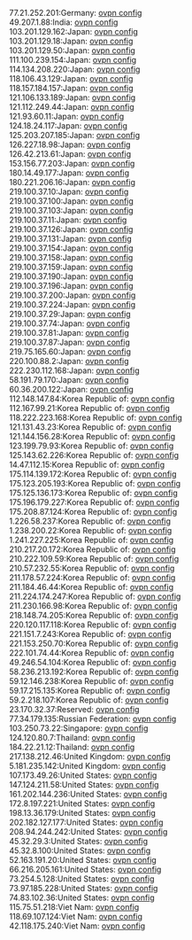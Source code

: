 77.21.252.201:Germany: [ovpn config](vpn/77_21_252_201.ovpn)  
49.207.1.88:India: [ovpn config](vpn/49_207_1_88.ovpn)  
103.201.129.162:Japan: [ovpn config](vpn/103_201_129_162.ovpn)  
103.201.129.18:Japan: [ovpn config](vpn/103_201_129_18.ovpn)  
103.201.129.50:Japan: [ovpn config](vpn/103_201_129_50.ovpn)  
111.100.239.154:Japan: [ovpn config](vpn/111_100_239_154.ovpn)  
114.134.208.220:Japan: [ovpn config](vpn/114_134_208_220.ovpn)  
118.106.43.129:Japan: [ovpn config](vpn/118_106_43_129.ovpn)  
118.157.184.157:Japan: [ovpn config](vpn/118_157_184_157.ovpn)  
121.106.133.189:Japan: [ovpn config](vpn/121_106_133_189.ovpn)  
121.112.249.44:Japan: [ovpn config](vpn/121_112_249_44.ovpn)  
121.93.60.11:Japan: [ovpn config](vpn/121_93_60_11.ovpn)  
124.18.24.117:Japan: [ovpn config](vpn/124_18_24_117.ovpn)  
125.203.207.185:Japan: [ovpn config](vpn/125_203_207_185.ovpn)  
126.227.18.98:Japan: [ovpn config](vpn/126_227_18_98.ovpn)  
126.42.213.61:Japan: [ovpn config](vpn/126_42_213_61.ovpn)  
153.156.77.203:Japan: [ovpn config](vpn/153_156_77_203.ovpn)  
180.14.49.177:Japan: [ovpn config](vpn/180_14_49_177.ovpn)  
180.221.206.16:Japan: [ovpn config](vpn/180_221_206_16.ovpn)  
219.100.37.10:Japan: [ovpn config](vpn/219_100_37_10.ovpn)  
219.100.37.100:Japan: [ovpn config](vpn/219_100_37_100.ovpn)  
219.100.37.103:Japan: [ovpn config](vpn/219_100_37_103.ovpn)  
219.100.37.11:Japan: [ovpn config](vpn/219_100_37_11.ovpn)  
219.100.37.126:Japan: [ovpn config](vpn/219_100_37_126.ovpn)  
219.100.37.131:Japan: [ovpn config](vpn/219_100_37_131.ovpn)  
219.100.37.154:Japan: [ovpn config](vpn/219_100_37_154.ovpn)  
219.100.37.158:Japan: [ovpn config](vpn/219_100_37_158.ovpn)  
219.100.37.159:Japan: [ovpn config](vpn/219_100_37_159.ovpn)  
219.100.37.190:Japan: [ovpn config](vpn/219_100_37_190.ovpn)  
219.100.37.196:Japan: [ovpn config](vpn/219_100_37_196.ovpn)  
219.100.37.200:Japan: [ovpn config](vpn/219_100_37_200.ovpn)  
219.100.37.224:Japan: [ovpn config](vpn/219_100_37_224.ovpn)  
219.100.37.29:Japan: [ovpn config](vpn/219_100_37_29.ovpn)  
219.100.37.74:Japan: [ovpn config](vpn/219_100_37_74.ovpn)  
219.100.37.81:Japan: [ovpn config](vpn/219_100_37_81.ovpn)  
219.100.37.87:Japan: [ovpn config](vpn/219_100_37_87.ovpn)  
219.75.165.60:Japan: [ovpn config](vpn/219_75_165_60.ovpn)  
220.100.88.2:Japan: [ovpn config](vpn/220_100_88_2.ovpn)  
222.230.112.168:Japan: [ovpn config](vpn/222_230_112_168.ovpn)  
58.191.79.170:Japan: [ovpn config](vpn/58_191_79_170.ovpn)  
60.36.200.122:Japan: [ovpn config](vpn/60_36_200_122.ovpn)  
112.148.147.84:Korea Republic of: [ovpn config](vpn/112_148_147_84.ovpn)  
112.167.99.21:Korea Republic of: [ovpn config](vpn/112_167_99_21.ovpn)  
118.222.223.168:Korea Republic of: [ovpn config](vpn/118_222_223_168.ovpn)  
121.131.43.23:Korea Republic of: [ovpn config](vpn/121_131_43_23.ovpn)  
121.144.156.28:Korea Republic of: [ovpn config](vpn/121_144_156_28.ovpn)  
123.199.79.93:Korea Republic of: [ovpn config](vpn/123_199_79_93.ovpn)  
125.143.62.226:Korea Republic of: [ovpn config](vpn/125_143_62_226.ovpn)  
14.47.112.15:Korea Republic of: [ovpn config](vpn/14_47_112_15.ovpn)  
175.114.139.172:Korea Republic of: [ovpn config](vpn/175_114_139_172.ovpn)  
175.123.205.193:Korea Republic of: [ovpn config](vpn/175_123_205_193.ovpn)  
175.125.136.173:Korea Republic of: [ovpn config](vpn/175_125_136_173.ovpn)  
175.196.179.227:Korea Republic of: [ovpn config](vpn/175_196_179_227.ovpn)  
175.208.87.124:Korea Republic of: [ovpn config](vpn/175_208_87_124.ovpn)  
1.226.58.237:Korea Republic of: [ovpn config](vpn/1_226_58_237.ovpn)  
1.238.200.22:Korea Republic of: [ovpn config](vpn/1_238_200_22.ovpn)  
1.241.227.225:Korea Republic of: [ovpn config](vpn/1_241_227_225.ovpn)  
210.217.20.172:Korea Republic of: [ovpn config](vpn/210_217_20_172.ovpn)  
210.222.109.59:Korea Republic of: [ovpn config](vpn/210_222_109_59.ovpn)  
210.57.232.55:Korea Republic of: [ovpn config](vpn/210_57_232_55.ovpn)  
211.178.57.224:Korea Republic of: [ovpn config](vpn/211_178_57_224.ovpn)  
211.184.46.44:Korea Republic of: [ovpn config](vpn/211_184_46_44.ovpn)  
211.224.174.247:Korea Republic of: [ovpn config](vpn/211_224_174_247.ovpn)  
211.230.166.98:Korea Republic of: [ovpn config](vpn/211_230_166_98.ovpn)  
218.148.74.205:Korea Republic of: [ovpn config](vpn/218_148_74_205.ovpn)  
220.120.117.118:Korea Republic of: [ovpn config](vpn/220_120_117_118.ovpn)  
221.151.7.243:Korea Republic of: [ovpn config](vpn/221_151_7_243.ovpn)  
221.153.250.70:Korea Republic of: [ovpn config](vpn/221_153_250_70.ovpn)  
222.101.74.44:Korea Republic of: [ovpn config](vpn/222_101_74_44.ovpn)  
49.246.54.104:Korea Republic of: [ovpn config](vpn/49_246_54_104.ovpn)  
58.236.213.192:Korea Republic of: [ovpn config](vpn/58_236_213_192.ovpn)  
59.12.146.238:Korea Republic of: [ovpn config](vpn/59_12_146_238.ovpn)  
59.17.215.135:Korea Republic of: [ovpn config](vpn/59_17_215_135.ovpn)  
59.2.218.107:Korea Republic of: [ovpn config](vpn/59_2_218_107.ovpn)  
23.170.32.37:Reserved: [ovpn config](vpn/23_170_32_37.ovpn)  
77.34.179.135:Russian Federation: [ovpn config](vpn/77_34_179_135.ovpn)  
103.250.73.22:Singapore: [ovpn config](vpn/103_250_73_22.ovpn)  
124.120.80.7:Thailand: [ovpn config](vpn/124_120_80_7.ovpn)  
184.22.21.12:Thailand: [ovpn config](vpn/184_22_21_12.ovpn)  
217.138.212.46:United Kingdom: [ovpn config](vpn/217_138_212_46.ovpn)  
5.181.235.142:United Kingdom: [ovpn config](vpn/5_181_235_142.ovpn)  
107.173.49.26:United States: [ovpn config](vpn/107_173_49_26.ovpn)  
147.124.211.58:United States: [ovpn config](vpn/147_124_211_58.ovpn)  
161.202.144.236:United States: [ovpn config](vpn/161_202_144_236.ovpn)  
172.8.197.221:United States: [ovpn config](vpn/172_8_197_221.ovpn)  
198.13.36.179:United States: [ovpn config](vpn/198_13_36_179.ovpn)  
202.182.127.177:United States: [ovpn config](vpn/202_182_127_177.ovpn)  
208.94.244.242:United States: [ovpn config](vpn/208_94_244_242.ovpn)  
45.32.29.3:United States: [ovpn config](vpn/45_32_29_3.ovpn)  
45.32.8.100:United States: [ovpn config](vpn/45_32_8_100.ovpn)  
52.163.191.20:United States: [ovpn config](vpn/52_163_191_20.ovpn)  
66.216.205.161:United States: [ovpn config](vpn/66_216_205_161.ovpn)  
73.254.5.128:United States: [ovpn config](vpn/73_254_5_128.ovpn)  
73.97.185.228:United States: [ovpn config](vpn/73_97_185_228.ovpn)  
74.83.102.36:United States: [ovpn config](vpn/74_83_102_36.ovpn)  
115.75.51.218:Viet Nam: [ovpn config](vpn/115_75_51_218.ovpn)  
118.69.107.124:Viet Nam: [ovpn config](vpn/118_69_107_124.ovpn)  
42.118.175.240:Viet Nam: [ovpn config](vpn/42_118_175_240.ovpn)  
